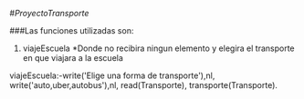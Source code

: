 #_ProyectoTransporte_

###Las funciones utilizadas son:
1. viajeEscuela
	*Donde no recibira ningun elemento y elegira el transporte en que viajara a la escuela


viajeEscuela:-write('Elige una forma de transporte'),nl,
	write('auto,uber,autobus'),nl,
	read(Transporte),
	transporte(Transporte).
